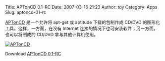 Title: APTonCD 0.1-RC
Date: 2007-03-16 21:23
Author: toy
Category: Apps
Slug: aptoncd-01-rc

[APTonCD](http://aptoncd.sourceforge.net/) 是一个允许将 apt-get 或
aptitude 下载的包制作成 CD/DVD 的图形化工具。这样，一方面，在没有
Internet 连接的情况下也可安装软件；另一方面，也可以将制成的 CD/DVD
拿与其他计算机使用。

[![APTonCD](http://i.linuxtoy.org/i/2007/03/aptoncd_s.png)](http://i.linuxtoy.org/i/2007/03/aptoncd.png)

Download [APTonCD 0.1-RC](http://aptoncd.sourceforge.net/download.html)
